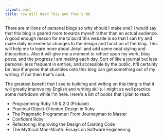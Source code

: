 ```yaml
---
layout: post
title: Few Will Read This and That's OK
---
```


There are millions of personal blogs so why should I make one? I would say that this blog is geared more towards myself rather than an actual audience. A good enough reason for me to build this website is so that I can try and make daily incremental changes to the design and function of the blog. This will help me to learn more about Jekyll and add some neat styling and interactions. Also it will give me a moment to reflect upon my work, blog posts, and the progress I am making each day.  Sort of like a journal but less personal, less frequent in entries, and accessible by the public. It'll certainly be nice if anyone that stumbles onto this blog can get something out of my writing. If not then that's cool.

The greatest benefit that I see to building and writing on this thing is that it will greatly improve my English and writing skills. I might as well practice some markdown while I'm here.
Here's a list of books that I plan to read:

- Programming Ruby 1.9 & 2.0 (Pickaxe)
- Practical Object-Oriented Design in Ruby
- The Pragmatic Programmer: From Journeyman to Master
- Confident Ruby
- Refactoring: Improving the Design of Existing Code
- The Mythical Man-Month: Essays on Software Engineering

